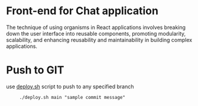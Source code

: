 # Front-end for Chat application

The technique of using organisms in React applications involves breaking down the user interface into 
reusable components, promoting modularity, scalability, and enhancing reusability and maintainability 
in building complex applications.


# Push to GIT 
use [deploy.sh](deploy.sh) script to push to any specified branch
```shell
     ./deploy.sh main "sample commit message"
```